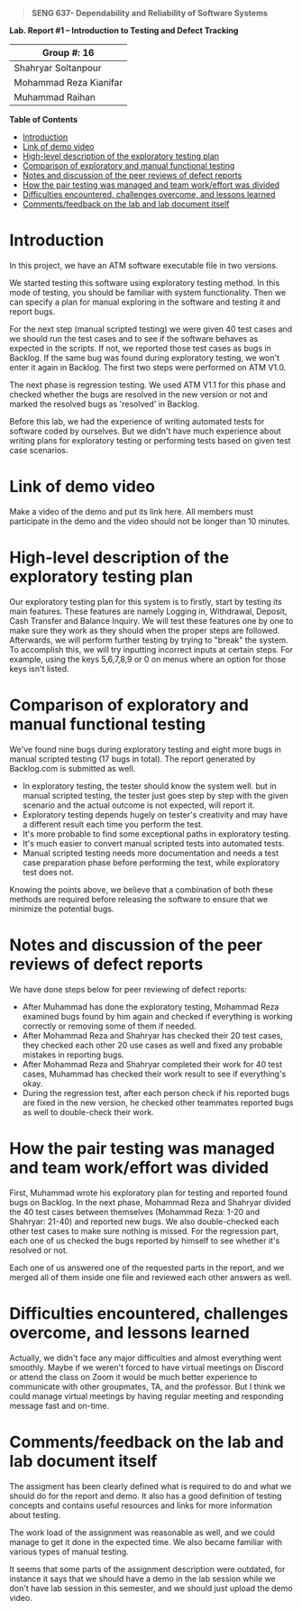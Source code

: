 >   **SENG 637- Dependability and Reliability of Software Systems**

**Lab. Report \#1 – Introduction to Testing and Defect Tracking**

| Group \#: 16           |   
|------------------------|
| Shahryar Soltanpour    |
| Mohammad Reza Kianifar |
| Muhammad Raihan        |

**Table of Contents**
- [Introduction](#introduction)
- [Link of demo video](#link-of-demo-video)
- [High-level description of the exploratory testing plan](#high-level-description-of-the-exploratory-testing-plan)
- [Comparison of exploratory and manual functional testing](#comparison-of-exploratory-and-manual-functional-testing)
- [Notes and discussion of the peer reviews of defect reports](#notes-and-discussion-of-the-peer-reviews-of-defect-reports)
- [How the pair testing was managed and team work/effort was divided](#how-the-pair-testing-was-managed-and-team-workeffort-was-divided)
- [Difficulties encountered, challenges overcome, and lessons learned](#difficulties-encountered-challenges-overcome-and-lessons-learned)
- [Comments/feedback on the lab and lab document itself](#commentsfeedback-on-the-lab-and-lab-document-itself)


# Introduction

In this project, we have an ATM software executable file in two versions.

We started testing this software using exploratory testing method. In this mode of testing, you should be familiar with system functionality. Then we can specify a plan for manual exploring in the software and testing it and report bugs.

For the next step (manual scripted testing) we were given 40 test cases and we should run the test cases and to see if the software behaves as expected in the scripts. If not, we reported those test cases as bugs in Backlog. If the same bug was found during exploratory testing, we won't enter it again in Backlog. The first two steps were performed on ATM V1.0.

The next phase is regression testing. We used ATM V1.1 for this phase and checked whether the bugs are resolved in the new version or not and marked the resolved bugs as 'resolved' in Backlog.

Before this lab, we had the experience of writing automated tests for software coded by ourselves. But we didn't have much experience about writing plans for exploratory testing or performing tests based on given test case scenarios. 

# Link of demo video 

Make a video of the demo and put its link here.
All members must participate in the demo and the video should not be longer than 10 minutes.



# High-level description of the exploratory testing plan

Our exploratory testing plan for this system is to firstly, start by testing its main features. These features are namely Logging in, Withdrawal, Deposit, Cash Transfer and Balance Inquiry. We will test these features one by one to make sure they work as they should when the proper steps are followed. Afterwards, we will perform further testing by trying to "break" the system. To accomplish this, we will try inputting incorrect inputs at certain steps. For example, using the keys 5,6,7,8,9 or 0 on menus where an option for those keys isn't listed. 


# Comparison of exploratory and manual functional testing

We've found nine bugs during exploratory testing and eight more bugs in manual scripted testing (17 bugs in total). The report generated by Backlog.com is submitted as well.


- In exploratory testing, the tester should know the system well. but in manual scripted testing, the tester just goes step by step with the given scenario and the actual outcome is not expected, will report it. 
- Exploratory testing depends hugely on tester's creativity and may have a different result each time you perform the test. 
- It's more probable to find some exceptional paths in exploratory testing.
- It's much easier to convert manual scripted tests into automated tests.
- Manual scripted testing needs more documentation and needs a test case preparation phase before performing the test, while exploratory test does not. 

Knowing the points above, we believe that a combination of both these methods are required before releasing the software to ensure that we minimize the potential bugs.  
# Notes and discussion of the peer reviews of defect reports
We have done steps below for peer reviewing of defect reports: 

- After Muhammad has done the exploratory testing, Mohammad Reza examined bugs found by him again and checked if everything is working correctly or removing some of them if needed.
- After Mohammad Reza and Shahryar has checked their 20 test cases, they checked each other 20 use cases as well and fixed any probable mistakes in reporting bugs.
- After Mohammad Reza and Shahryar completed their work for 40 test cases, Muhammad has checked their work result to see if everything's okay.
- During the regression test, after each person check if his reported bugs are fixed in the new version, he checked other teammates reported bugs as well to double-check their work.

# How the pair testing was managed and team work/effort was divided 

First, Muhammad wrote his exploratory plan for testing and reported found bugs on Backlog. In the next phase, Mohammad Reza and Shahryar divided the 40 test cases between themselves (Mohammad Reza: 1-20 and Shahryar: 21-40) and reported new bugs. We also double-checked each other test cases to make sure nothing is missed. For the regression part, each one of us checked the bugs reported by himself to see whether it's resolved or not.

Each one of us answered one of the requested parts in the report, and we merged all of them inside one file and reviewed each other answers as well. 

# Difficulties encountered, challenges overcome, and lessons learned

Actually, we didn't face any major difficulties and almost everything went smoothly. Maybe if we weren't forced to have virtual meetings on Discord or attend the class on Zoom it would be much better experience to communicate with other groupmates, TA, and the professor. But I think we could manage virtual meetings by having regular meeting and responding message fast and on-time.  

# Comments/feedback on the lab and lab document itself

The assigment has been clearly defined what is required to do and what we should do for the report and demo. It also has a good definition of testing concepts and contains useful resources and links for more information about testing.

The work load of the assignment was reasonable as well, and we could manage to get it done in the expected time. We also became familiar with various types of manual testing.

It seems that some parts of the assignment description were outdated, for instance it says that we should have a demo in the lab session while we don't have lab session in this semester, and we should just upload the demo video.  

